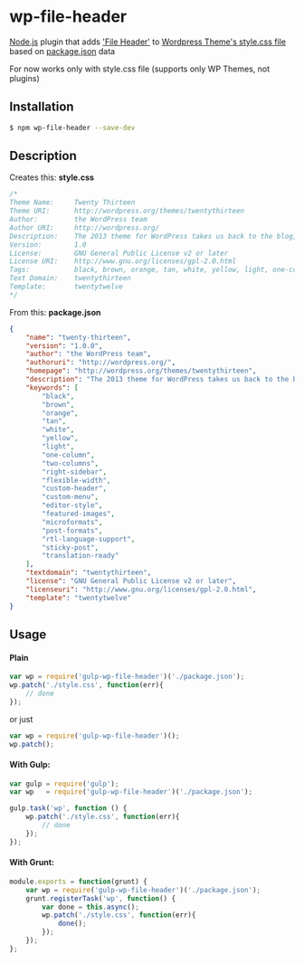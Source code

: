 # wp-file-header

[Node.js](https://nodejs.org) plugin that adds ['File Header'](https://codex.wordpress.org/File_Header) to [Wordpress Theme's style.css file](https://codex.wordpress.org/Theme_Development#Theme_Stylesheet) based on [package.json](https://docs.npmjs.com/files/package.json) data

For now works only with style.css file (supports only WP Themes, not plugins)

## Installation

```bash
$ npm wp-file-header --save-dev
```

## Description
Creates this:
**style.css**
```css
/*
Theme Name:     Twenty Thirteen
Theme URI:      http://wordpress.org/themes/twentythirteen
Author:         the WordPress team
Author URI:     http://wordpress.org/
Description:    The 2013 theme for WordPress takes us back to the blog, featuring a full range of post formats, each displayed beautifully in their own unique way. Design details abound, starting with a vibrant color scheme and matching header images, beautiful typography and icons, and a flexible layout that looks great on any device, big or small.
Version:        1.0
License:        GNU General Public License v2 or later
License URI:    http://www.gnu.org/licenses/gpl-2.0.html
Tags:           black, brown, orange, tan, white, yellow, light, one-column, two-columns, right-sidebar, flexible-width, custom-header, custom-menu, editor-style, featured-images, microformats, post-formats, rtl-language-support, sticky-post, translation-ready
Text Domain:    twentythirteen
Template:       twentytwelve
*/

```

From this:
**package.json**
```json
{
    "name": "twenty-thirteen",
    "version": "1.0.0",
    "author": "the WordPress team",
    "authoruri": "http://wordpress.org/",
    "homepage": "http://wordpress.org/themes/twentythirteen",
    "description": "The 2013 theme for WordPress takes us back to the blog, featuring a full range of post formats, each displayed beautifully in their own unique way. Design details abound, starting with a vibrant color scheme and matching header images, beautiful typography and icons, and a flexible layout that looks great on any device, big or small.",
    "keywords": [
        "black",
        "brown",
        "orange",
        "tan",
        "white",
        "yellow",
        "light",
        "one-column",
        "two-columns",
        "right-sidebar",
        "flexible-width",
        "custom-header",
        "custom-menu",
        "editor-style",
        "featured-images",
        "microformats",
        "post-formats",
        "rtl-language-support",
        "sticky-post",
        "translation-ready"
    ],
    "textdomain": "twentythirteen",
    "license": "GNU General Public License v2 or later",
    "licenseuri": "http://www.gnu.org/licenses/gpl-2.0.html",
    "template": "twentytwelve"
}

```
## Usage
#### Plain
```js
var wp = require('gulp-wp-file-header')('./package.json');
wp.patch('./style.css', function(err){
    // done
});
```
or just
```js
var wp = require('gulp-wp-file-header')();
wp.patch();
```

#### With Gulp:
```js
var gulp = require('gulp');
var wp   = require('gulp-wp-file-header')('./package.json');

gulp.task('wp', function () {
    wp.patch('./style.css', function(err){
        // done
    });
});
```

#### With Grunt:
```js
module.exports = function(grunt) {
    var wp = require('gulp-wp-file-header')('./package.json');
    grunt.registerTask('wp', function() {
        var done = this.async();
        wp.patch('./style.css', function(err){
            done();
        });
    });
};
```
